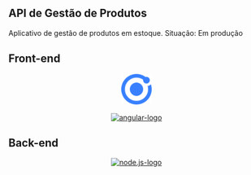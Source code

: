 ## API de Gestão de Produtos
  Aplicativo de gestão de produtos em estoque.
  Situação: Em produção

## Front-end
<p align="center">
  <a href="https://ionicframework.com/">
    <img alt="Ionic" src="https://github.com/ionic-team/ionic-framework/blob/main/.github/assets/logo.png?raw=true" width="60" />
  </a>
</p>

<p align="center">
  <a href="https://angular.io/">
    <img src="https://raw.githubusercontent.com/angular/angular/main/aio/src/assets/images/logos/angular/angular.png" alt="angular-logo" width="120px" height="120px"/>
  </a>
</p>

## Back-end

<p align="center">
  <a href="https://nodejs.org/en/">
    <img src="https://nodejs.org/static/images/logo.svg" alt="node.js-logo" width="120px" height="120px" />
  </a>
</p>
